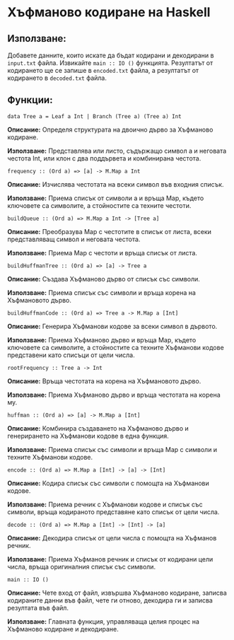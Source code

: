 # Хъфманово кодиране на Haskell

## Използване:

Добавете данните, които искате да бъдат кодирани и декодирани в ```input.txt``` файла. Извикайте ```main :: IO ()``` функцията. Резултатът от кодирането ще се запише в ```encoded.txt``` файла, а резултатът от кодирането в ```decoded.txt``` файла.

## Функции:


```data Tree a = Leaf a Int | Branch (Tree a) (Tree a) Int```

**Описание:** Определя структурата на двоично дърво за Хъфманово кодиране.

**Използване:** Представлява или листо, съдържащо символ a и неговата честота Int, или клон с два поддървета и комбинирана честота.

```frequency :: (Ord a) => [a] -> M.Map a Int```

**Описание:** Изчислява честотата на всеки символ във входния списък.

**Използване:** Приема списък от символи a и връща Map, където ключовете са символите, а стойностите са техните честоти.

```buildQueue :: (Ord a) => M.Map a Int -> [Tree a]```

**Описание:** Преобразува Map с честотите в списък от листа, всеки представляващ символ и неговата честота.

**Използване:** Приема Map с честоти и връща списък от листа.

```buildHuffmanTree :: (Ord a) => [a] -> Tree a```

**Описание:** Създава Хъфманово дърво от списък със символи.

**Използване:** Приема списък със символи и връща корена на Хъфмановото дърво.

```buildHuffmanCode :: (Ord a) => Tree a -> M.Map a [Int]```

**Описание:** Генерира Хъфманови кодове за всеки символ в дървото.

**Използване:** Приема Хъфманово дърво и връща Map, където ключовете са символите, а стойностите са техните Хъфманови кодове представени като списъци от цели числа.

```rootFrequency :: Tree a -> Int```

**Описание:** Връща честотата на корена на Хъфмановото дърво.

**Използване:** Приема Хъфманово дърво и връща честотата на корена му.

```huffman :: (Ord a) => [a] -> M.Map a [Int]```

**Описание:** Комбинира създаването на Хъфманово дърво и генерирането на Хъфманови кодове в една функция.

**Използване:** Приема списък със символи и връща Map с символи и техните Хъфманови кодове.

```encode :: (Ord a) => M.Map a [Int] -> [a] -> [Int]```

**Описание:** Кодира списък със символи с помощта на Хъфманови кодове.

**Използване:** Приема речник с Хъфманови кодове и списък със символи, връща кодираното представяне като списък от цели числа.

```decode :: (Ord a) => M.Map a [Int] -> [Int] -> [a]```

**Описание:** Декодира списък от цели числа с помощта на Хъфманов речник.

**Използване:** Приема Хъфманов речник и списък от кодирани цели числа, връща оригиналния списък със символи.

```main :: IO ()```

**Описание:** Чете вход от файл, извършва Хъфманово кодиране, записва кодираните данни във файл, чете ги отново, декодира ги и записва резултата във файл.

**Използване:** Главната функция, управляваща целия процес на Хъфманово кодиране и декодиране.